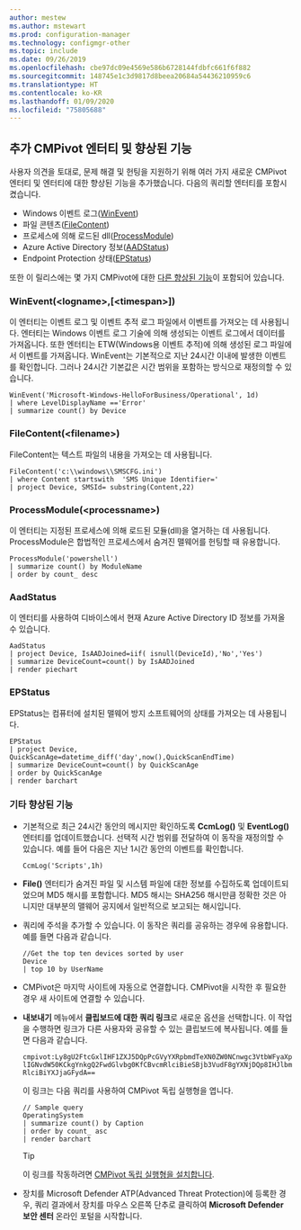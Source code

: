 ```yaml
---
author: mestew
ms.author: mstewart
ms.prod: configuration-manager
ms.technology: configmgr-other
ms.topic: include
ms.date: 09/26/2019
ms.openlocfilehash: cbe97dc09e4569e586b6728144fdbfc661f6f882
ms.sourcegitcommit: 148745e1c3d9817d8beea20684a54436210959c6
ms.translationtype: HT
ms.contentlocale: ko-KR
ms.lasthandoff: 01/09/2020
ms.locfileid: "75805688"
---
```

## <a name="bkmk_CMPivot"></a> 추가 CMPivot 엔터티 및 향상된 기능

<!--5410930-->
사용자 의견을 토대로, 문제 해결 및 헌팅을 지원하기 위해 여러 가지 새로운 CMPivot 엔터티 및 엔터티에 대한 향상된 기능을 추가했습니다. 다음의 쿼리할 엔터티를 포함시켰습니다.

- Windows 이벤트 로그([WinEvent](#bkmk_WinEvent))
- 파일 콘텐츠([FileContent](#bkmk_File))
- 프로세스에 의해 로드된 dll([ProcessModule](#bkmk_ProcessModule))
- Azure Active Directory 정보([AADStatus](#bkmk_AadStatus))
- Endpoint Protection 상태([EPStatus](#bkmk_EPStatus))

또한 이 릴리스에는 몇 가지 CMPivot에 대한 [다른 향상된 기능](#bkmk_Other)이 포함되어 있습니다.

### <a name="bkmk_WinEvent"></a> WinEvent(\<logname>,[\<timespan>])

이 엔터티는 이벤트 로그 및 이벤트 추적 로그 파일에서 이벤트를 가져오는 데 사용됩니다. 엔터티는 Windows 이벤트 로그 기술에 의해 생성되는 이벤트 로그에서 데이터를 가져옵니다. 또한 엔터티는 ETW(Windows용 이벤트 추적)에 의해 생성된 로그 파일에서 이벤트를 가져옵니다. WinEvent는 기본적으로 지난 24시간 이내에 발생한 이벤트를 확인합니다. 그러나 24시간 기본값은 시간 범위을 포함하는 방식으로 재정의할 수 있습니다.

``` Kusto
WinEvent('Microsoft-Windows-HelloForBusiness/Operational', 1d)
| where LevelDisplayName =='Error'
| summarize count() by Device
```

### <a name="bkmk_File"></a> FileContent(\<filename>)

FileContent는 텍스트 파일의 내용을 가져오는 데 사용됩니다.

``` Kusto
FileContent('c:\\windows\\SMSCFG.ini')
| where Content startswith  'SMS Unique Identifier='
| project Device, SMSId= substring(Content,22)
```

### <a name="bkmk_ProcessModule"></a> ProcessModule(\<processname>)  

이 엔터티는 지정된 프로세스에 의해 로드된 모듈(dll)을 열거하는 데 사용됩니다. ProcessModule은 합법적인 프로세스에서 숨겨진 맬웨어를 헌팅할 때 유용합니다.  

``` Kusto
ProcessModule('powershell')
| summarize count() by ModuleName
| order by count_ desc
```

### <a name="bkmk_AadStatus"></a> AadStatus

이 엔터티를 사용하여 디바이스에서 현재 Azure Active Directory ID 정보를 가져올 수 있습니다.

``` Kusto
AadStatus
| project Device, IsAADJoined=iif( isnull(DeviceId),'No','Yes')
| summarize DeviceCount=count() by IsAADJoined
| render piechart
```

### <a name="bkmk_EPStatus"></a> EPStatus

EPStatus는 컴퓨터에 설치된 맬웨어 방지 소프트웨어의 상태를 가져오는 데 사용됩니다.

``` Kusto
EPStatus
| project Device, QuickScanAge=datetime_diff('day',now(),QuickScanEndTime)
| summarize DeviceCount=count() by QuickScanAge
| order by QuickScanAge
| render barchart
```

### <a name="bkmk_Other"></a> 기타 향상된 기능

- 기본적으로 최근 24시간 동안의 메시지만 확인하도록 **CcmLog()** 및 **EventLog()** 엔터티를 업데이트했습니다. 선택적 시간 범위를 전달하여 이 동작을 재정의할 수 있습니다. 예를 들어 다음은 지난 1시간 동안의 이벤트를 확인합니다.
   ```kusto
   CcmLog('Scripts',1h)
   ```

- **File()** 엔터티가 숨겨진 파일 및 시스템 파일에 대한 정보를 수집하도록 업데이트되었으며 MD5 해시를 포함합니다. MD5 해시는 SHA256 해시만큼 정확한 것은 아니지만 대부분의 맬웨어 공지에서 일반적으로 보고되는 해시입니다.  

- 쿼리에 주석을 추가할 수 있습니다.<!-- 5431463 --> 이 동작은 쿼리를 공유하는 경우에 유용합니다. 예를 들면 다음과 같습니다.

    ``` Kusto
    //Get the top ten devices sorted by user
    Device
    | top 10 by UserName
    ```

- CMPivot은 마지막 사이트에 자동으로 연결합니다.<!-- 5420395 --> CMPivot을 시작한 후 필요한 경우 새 사이트에 연결할 수 있습니다.

- **내보내기** 메뉴에서 **클립보드에 대한 쿼리 링크**로 새로운 옵션을 선택합니다.<!-- 5431577 --> 이 작업을 수행하면 링크가 다른 사용자와 공유할 수 있는 클립보드에 복사됩니다. 예를 들면 다음과 같습니다.

    `cmpivot:Ly8gU2FtcGxlIHF1ZXJ5DQpPcGVyYXRpbmdTeXN0ZW0NCnwgc3VtbWFyaXplIGNvdW50KCkgYnkgQ2FwdGlvbg0KfCBvcmRlciBieSBjb3VudF8gYXNjDQp8IHJlbmRlciBiYXJjaGFydA==`

    이 링크는 다음 쿼리를 사용하여 CMPivot 독립 실행형을 엽니다.

    ``` Kusto
    // Sample query
    OperatingSystem
    | summarize count() by Caption
    | order by count_ asc
    | render barchart
    ```

    > [!TIP]
    > 이 링크를 작동하려면 [CMPivot 독립 실행형을 설치합니다](/sccm/core/servers/manage/cmpivot#install-cmpivot-standalone).

- 장치를 Microsoft Defender ATP(Advanced Threat Protection)에 등록한 경우, 쿼리 결과에서 장치를 마우스 오른쪽 단추로 클릭하여 **Microsoft Defender 보안 센터** 온라인 포털을 시작합니다.
